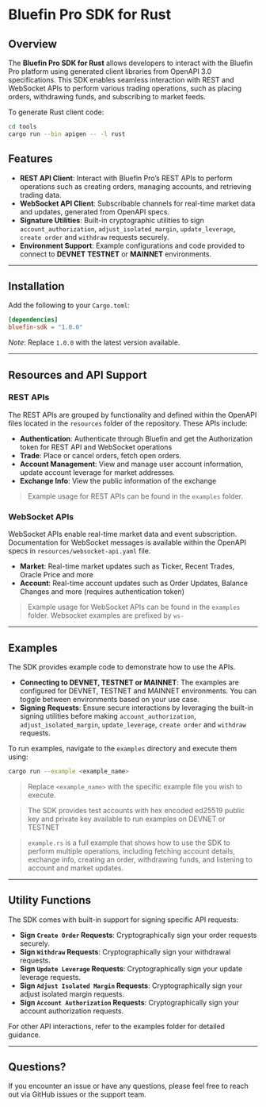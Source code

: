# Bluefin Pro SDK for Rust

## Overview

The **Bluefin Pro SDK for Rust** allows developers to interact with the Bluefin Pro platform using generated client
libraries from OpenAPI 3.0 specifications. This SDK enables seamless interaction with REST and WebSocket APIs to perform
various trading operations, such as placing orders, withdrawing funds, and subscribing to market feeds.

To generate Rust client code:

```sh
cd tools
cargo run --bin apigen -- -l rust
```

## Features

- **REST API Client**: Interact with Bluefin Pro’s REST APIs to perform operations such as creating orders, managing
  accounts, and retrieving trading data.
- **WebSocket API Client**: Subscribable channels for real-time market data and updates, generated from OpenAPI specs.
- **Signature Utilities**: Built-in cryptographic utilities to sign `account_authorization`, `adjust_isolated_margin`, `update_leverage`, `create order` and `withdraw` requests securely.
- **Environment Support**: Example configurations and code provided to connect to **DEVNET** **TESTNET** or **MAINNET**
  environments.

---

## Installation

Add the following to your `Cargo.toml`:

```toml
[dependencies]
bluefin-sdk = "1.0.0"
```

*Note*: Replace `1.0.0` with the latest version available.

---

## Resources and API Support

### REST APIs

The REST APIs are grouped by functionality and defined within the OpenAPI files located in the `resources` folder of the
repository. These APIs include:

- **Authentication**: Authenticate through Bluefin and get the Authorization token for REST API and WebSocket operations
- **Trade**: Place or cancel orders, fetch open orders.
- **Account Management**: View and manage user account information, update account leverage for market addresses.
- **Exchange Info**: View the public information of the exchange

> Example usage for REST APIs can be found in the `examples` folder.

### WebSocket APIs

WebSocket APIs enable real-time market data and event subscription. Documentation for WebSocket messages is available
within the OpenAPI specs in `resources/websocket-api.yaml` file.

- **Market**: Real-time market updates such as Ticker, Recent Trades, Oracle Price and more
- **Account**: Real-time account updates such as Order Updates, Balance Changes and more (requires authentication token)

> Example usage for WebSocket APIs can be found in the `examples` folder. Websocket examples are prefixed by `ws-`

---

## Examples

The SDK provides example code to demonstrate how to use the APIs.

- **Connecting to DEVNET, TESTNET or MAINNET**: The examples are configured for DEVNET, TESTNET and MAINNET environments. You can
  toggle between environments based on your use case.
- **Signing Requests**: Ensure secure interactions by leveraging the built-in signing utilities before making
  `account_authorization`, `adjust_isolated_margin`, `update_leverage`, `create order` and `withdraw` requests.

To run examples, navigate to the `examples` directory and execute them using:

```bash
cargo run --example <example_name>
```

> Replace `<example_name>` with the specific example file you wish to execute.

> The SDK provides test accounts with hex encoded ed25519 public key and private key available to run examples on DEVNET or TESTNET

> `example.rs` is a full example that shows how to use the SDK to perform multiple operations, including fetching account details, exchange info, creating an order,
> withdrawing funds, and listening to account and market updates.

---

## Utility Functions

The SDK comes with built-in support for signing specific API requests:

- **Sign `Create Order` Requests**: Cryptographically sign your order requests securely.
- **Sign `Withdraw` Requests**: Cryptographically sign your withdrawal requests.
- **Sign `Update Leverage` Requests**: Cryptographically sign your update leverage requests.
- **Sign `Adjust Isolated Margin` Requests**: Cryptographically sign your adjust isolated margin requests.
- **Sign `Account Authorization` Requests**: Cryptographically sign your account authorization requests.

For other API interactions, refer to the examples folder for detailed guidance.

---

## Questions?

If you encounter an issue or have any questions, please feel free to reach out via GitHub issues or the support team.

